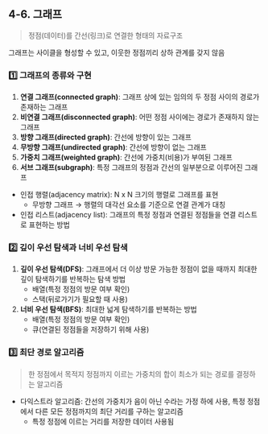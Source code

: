 ## 4-6. 그래프

> 정점(데이터)를 간선(링크)로 연결한 형태의 자료구조

그래프는 사이클을 형성할 수 있고, 이웃한 정점끼리 상하 관계를 갖지 않음

### 1️⃣ 그래프의 종류와 구현

1. **연결 그래프(connected graph)**: 그래프 상에 있는 임의의 두 정점 사이의 경로가 존재하는 그래프
2. **비연결 그래프(disconnected graph)**: 어떤 정점 사이에는 경로가 존재하지 않는 그래프
3. **방향 그래프(directed graph)**: 간선에 방향이 있는 그래프
4. **무방향 그래프(undirected graph)**: 간선에 방향이 없는 그래프
5. **가중치 그래프(weighted graph)**: 간선에 가중치(비용)가 부여된 그래프
6. **서브 그래프(subgraph)**: 특정 그래프의 정점과 간선의 일부분으로 이루어진 그래프

- 인접 행렬(adjacency matrix): N x N 크기의 행렬로 그래프를 표현
  - 무방향 그래프 → 행렬의 대각선 요소를 기준으로 연결 관계가 대칭
- 인접 리스트(adjacency list): 그래프의 특정 정점과 연결된 정점들을 연결 리스트로 표현하는 방법

### 2️⃣ 깊이 우선 탐색과 너비 우선 탐색

1. **깊이 우선 탐색(DFS)**: 그래프에서 더 이상 방문 가능한 정점이 없을 때까지 최대한 깊이 탐색하기를 반복하는 탐색 방법
   - 배열(특정 정점의 방문 여부 확인)
   - 스택(뒤로가기가 필요할 때 사용)
2. **너비 우선 탐색(BFS)**: 최대한 넓게 탐색하기를 반복하는 방법
   - 배열(특정 정점의 방문 여부 확인)
   - 큐(연결된 정점들을 저장하기 위해 사용)

### 3️⃣ 최단 경로 알고리즘

> 한 정점에서 목적지 정점까지 이르는 가중치의 합이 최소가 되는 경로를 결정하는 알고리즘

- 다익스트라 알고리즘: 간선의 가중치가 음이 아닌 수라는 가정 하에 사용, 특정 정점에서 다른 모든 정점까지의 최단 거리를 구하는 알고리즘
  - 특정 정점에 이르는 거리를 저장한 데이터 사용됨
